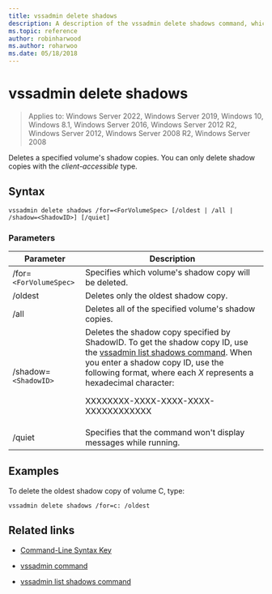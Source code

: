 ```yaml
---
title: vssadmin delete shadows
description: A description of the vssadmin delete shadows command, which deletes a specified volume's shadow copies.
ms.topic: reference
author: robinharwood
ms.author: roharwoo
ms.date: 05/18/2018
---
```


# vssadmin delete shadows

>Applies to: Windows Server 2022, Windows Server 2019, Windows 10, Windows 8.1, Windows Server 2016, Windows Server 2012 R2, Windows Server 2012, Windows Server 2008 R2, Windows Server 2008

Deletes a specified volume's shadow copies. You can only delete shadow copies with the *client-accessible* type.

## Syntax

```
vssadmin delete shadows /for=<ForVolumeSpec> [/oldest | /all | /shadow=<ShadowID>] [/quiet]
```

### Parameters

| Parameter | Description |
|--|--|
| /for=`<ForVolumeSpec>` | Specifies which volume's shadow copy will be deleted. |
| /oldest | Deletes only the oldest shadow copy. |
| /all | Deletes all of the specified volume's shadow copies. |
| /shadow=`<ShadowID>` | Deletes the shadow copy specified by ShadowID. To get the shadow copy ID, use the [vssadmin list shadows command](vssadmin-list-shadows.md). When you enter a shadow copy ID, use the following format, where each *X* represents a hexadecimal character:<p>XXXXXXXX-XXXX-XXXX-XXXX-XXXXXXXXXXXX |
| /quiet | Specifies that the command won't display messages while running. |

## Examples

To delete the oldest shadow copy of volume C, type:

```
vssadmin delete shadows /for=c: /oldest
```

## Related links

- [Command-Line Syntax Key](command-line-syntax-key.md)

- [vssadmin command](vssadmin.md)

- [vssadmin list shadows command](vssadmin-list-shadows.md)
